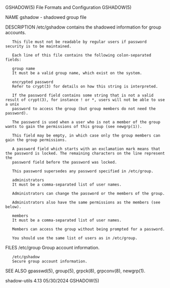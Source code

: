 GSHADOW(5)							File Formats and Configuration							    GSHADOW(5)

NAME
       gshadow - shadowed group file

DESCRIPTION
       /etc/gshadow contains the shadowed information for group accounts.

       This file must not be readable by regular users if password security is to be maintained.

       Each line of this file contains the following colon-separated fields:

       group name
	   It must be a valid group name, which exist on the system.

       encrypted password
	   Refer to crypt(3) for details on how this string is interpreted.

	   If the password field contains some string that is not a valid result of crypt(3), for instance ! or *, users will not be able to use a unix
	   password to access the group (but group members do not need the password).

	   The password is used when a user who is not a member of the group wants to gain the permissions of this group (see newgrp(1)).

	   This field may be empty, in which case only the group members can gain the group permissions.

	   A password field which starts with an exclamation mark means that the password is locked. The remaining characters on the line represent the
	   password field before the password was locked.

	   This password supersedes any password specified in /etc/group.

       administrators
	   It must be a comma-separated list of user names.

	   Administrators can change the password or the members of the group.

	   Administrators also have the same permissions as the members (see below).

       members
	   It must be a comma-separated list of user names.

	   Members can access the group without being prompted for a password.

	   You should use the same list of users as in /etc/group.

FILES
       /etc/group
	   Group account information.

       /etc/gshadow
	   Secure group account information.

SEE ALSO
       gpasswd(5), group(5), grpck(8), grpconv(8), newgrp(1).

shadow-utils 4.13							  05/30/2024								    GSHADOW(5)
